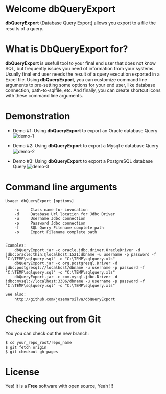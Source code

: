 # Welcome dbQueryExport
**dbQueryExport** (Database Query Export) allows you export to a file the results of a query. 

# What is DbQueryExport for?

**dbQueryExport** is usefull tool to your final end user that does not know SQL, but frequently issues you need of information from your systems. Usually final end user needs the result of a query execution exported in a Excel file. Using **dbQueryExport**, you can customize command line arguments to pre-setting some options for your end user, like database connection, path-to-sqlfile, etc. And finally, you can create shortcut icons with these command line arguments.


# Demonstration

* Demo \#1: Using **dbQueryExport** to export an Oracle database Query
![demo-1](https://github.com/josemarsilva/dbQueryExport/blob/master/doc/dbqueryexport-demo-1.png)  

* Demo \#2: Using **dbQueryExport** to export a Mysql e database Query
![demo-2](https://github.com/josemarsilva/dbQueryExport/blob/master/doc/dbqueryexport-demo-2.png)  

* Demo \#3: Using **dbQueryExport** to export a PostgreSQL database Query
![demo-3](https://github.com/josemarsilva/dbQueryExport/blob/master/doc/dbqueryexport-demo-3.png)


# Command line arguments

```
Usage: dbQueryExport [options]

    -c     Class name for invocation
    -d     Database Url location for Jdbc Driver
    -u     Username Jdbc connection
    -p     Password Jdbc connection
    -f     SQL Query Filename complete path
    -o     Export Filename complete path


Examples:
    dbQueryExport.jar -c oracle.jdbc.driver.OracleDriver -d jdbc:oracle:thin:@localhost:1521:dbname -u username -p password -f "C:\TEMP\sqlquery.sql" -o "C:\TEMP\sqlquery.xls"
    dbQueryExport.jar -c org.postgresql.Driver -d jdbc:postgresql://localhost/dbname -u username -p password -f "C:\TEMP\sqlquery.sql" -o "C:\TEMP\sqlquery.xls"
    dbQueryExport.jar -c com.mysql.jdbc.Driver -d jdbc:mysql://localhost:3306/dbname -u username -p password -f "C:\TEMP\sqlquery.sql" -o "C:\TEMP\sqlquery.xls"

See also:
    http://github.com/josemarsilva/dbQueryExport
```

# Checking out from Git
You you can check out the new branch:

```
$ cd your_repo_root/repo_name
$ git fetch origin
$ git checkout gh-pages
```


# License
Yes! It is a **Free** software with open source, Yeah !!!
